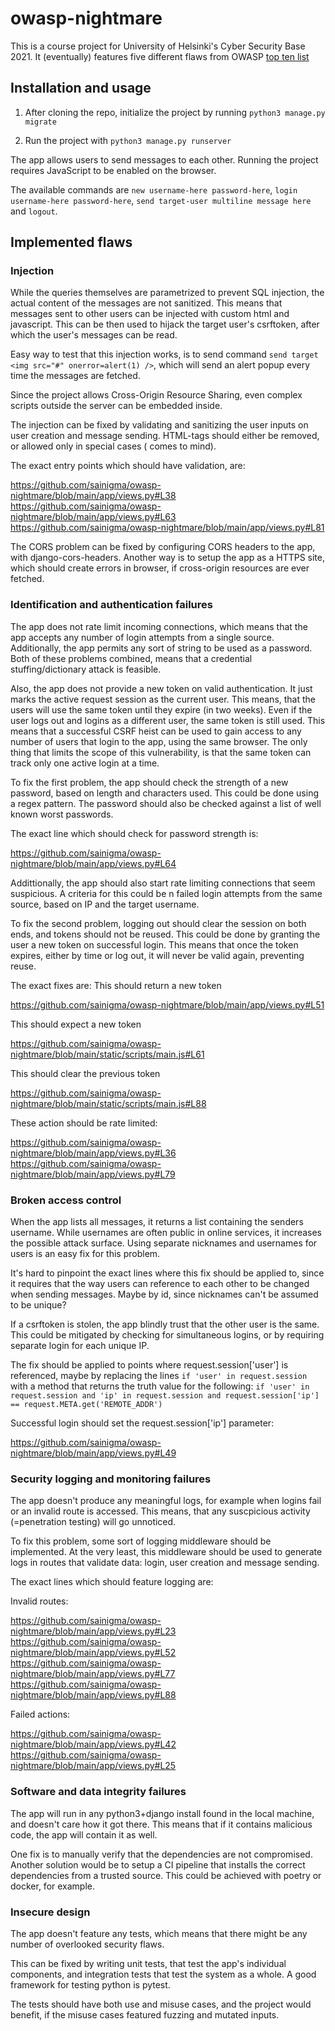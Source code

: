 # owasp-nightmare

This is a course project for University of Helsinki's Cyber Security Base 2021. It (eventually) features five different flaws from OWASP [top ten list](https://owasp.org/www-project-top-ten/)

## Installation and usage

1. After cloning the repo, initialize the project by running `python3 manage.py migrate`

2. Run the project with `python3 manage.py runserver`

The app allows users to send messages to each other. Running the project requires JavaScript to be enabled on the browser.

The available commands are `new username-here password-here`, `login username-here password-here`, `send target-user multiline message here` and `logout`.

## Implemented flaws

### Injection

While the queries themselves are parametrized to prevent SQL injection, the actual content of the messages are not sanitized. This means that messages sent to other users can be injected with custom html and javascript. This can be then used to hijack the target user's csrftoken, after which the user's messages can be read.

Easy way to test that this injection works, is to send command `send target <img src="#" onerror=alert(1) />`, which will send an alert popup every time the messages are fetched.

Since the project allows Cross-Origin Resource Sharing, even complex scripts outside the server can be embedded inside.

The injection can be fixed by validating and sanitizing the user inputs on user creation and message sending. HTML-tags should either be removed, or allowed only in special cases (<b></b> comes to mind).

The exact entry points which should have validation, are:

https://github.com/sainigma/owasp-nightmare/blob/main/app/views.py#L38
https://github.com/sainigma/owasp-nightmare/blob/main/app/views.py#L63
https://github.com/sainigma/owasp-nightmare/blob/main/app/views.py#L81

The CORS problem can be fixed by configuring CORS headers to the app, with django-cors-headers. Another way is to setup the app as a HTTPS site, which should create errors in browser, if cross-origin resources are ever fetched.

### Identification and authentication failures

The app does not rate limit incoming connections, which means that the app accepts any number of login attempts from a single source. Additionally, the app permits any sort of string to be used as a password. Both of these problems combined, means that a credential stuffing/dictionary attack is feasible.

Also, the app does not provide a new token on valid authentication. It just marks the active request session as the current user. This means, that the users will use the same token until they expire (in two weeks). Even if the user logs out and logins as a different user, the same token is still used. This means that a successful CSRF heist can be used to gain access to any number of users that login to the app, using the same browser. The only thing that limits the scope of this vulnerability, is that the same token can track only one active login at a time.

To fix the first problem, the app should check the strength of a new password, based on length and characters used. This could be done using a regex pattern. The password should also be checked against a list of well known worst passwords.

The exact line which should check for password strength is:

https://github.com/sainigma/owasp-nightmare/blob/main/app/views.py#L64

Addittionally, the app should also start rate limiting connections that seem suspicious. A criteria for this could be n failed login attempts from the same source, based on IP and the target username.

To fix the second problem, logging out should clear the session on both ends, and tokens should not be reused. This could be done by granting the user a new token on successful login. This means that once the token expires, either by time or log out, it will never be valid again, preventing reuse.

The exact fixes are:
This should return a new token

https://github.com/sainigma/owasp-nightmare/blob/main/app/views.py#L51

This should expect a new token

https://github.com/sainigma/owasp-nightmare/blob/main/static/scripts/main.js#L61

This should clear the previous token

https://github.com/sainigma/owasp-nightmare/blob/main/static/scripts/main.js#L88

These action should be rate limited:

https://github.com/sainigma/owasp-nightmare/blob/main/app/views.py#L36
https://github.com/sainigma/owasp-nightmare/blob/main/app/views.py#L79

### Broken access control

When the app lists all messages, it returns a list containing the senders username. While usernames are often public in online services, it increases the possible attack surface. Using separate nicknames and usernames for users is an easy fix for this problem.

It's hard to pinpoint the exact lines where this fix should be applied to, since it requires that the way users can reference to each other to be changed when sending messages. Maybe by id, since nicknames can't be assumed to be unique?

If a csrftoken is stolen, the app blindly trust that the other user is the same. This could be mitigated by checking for simultaneous logins, or by requiring separate login for each unique IP.

The fix should be applied to points where request.session['user'] is referenced, maybe by replacing the lines `if 'user' in request.session` with a method that returns the truth value for the following:
`if 'user' in request.session and 'ip' in request.session and request.session['ip'] == request.META.get('REMOTE_ADDR')`

Successful login should set the request.session['ip'] parameter:

https://github.com/sainigma/owasp-nightmare/blob/main/app/views.py#L49

### Security logging and monitoring failures

The app doesn't produce any meaningful logs, for example when logins fail or an invalid route is accessed. This means, that any suscpicious activity (=penetration testing) will go unnoticed.

To fix this problem, some sort of logging middleware should be implemented. At the very least, this middleware should be used to generate logs in routes that validate data: login, user creation and message sending.

The exact lines which should feature logging are:

Invalid routes:

https://github.com/sainigma/owasp-nightmare/blob/main/app/views.py#L23
https://github.com/sainigma/owasp-nightmare/blob/main/app/views.py#L52
https://github.com/sainigma/owasp-nightmare/blob/main/app/views.py#L77
https://github.com/sainigma/owasp-nightmare/blob/main/app/views.py#L88

Failed actions:

https://github.com/sainigma/owasp-nightmare/blob/main/app/views.py#L42
https://github.com/sainigma/owasp-nightmare/blob/main/app/views.py#L25

### Software and data integrity failures

The app will run in any python3+django install found in the local machine, and doesn't care how it got there. This means that if it contains malicious code, the app will contain it as well.

One fix is to manually verify that the dependencies are not compromised. Another solution would be to setup a CI pipeline that installs the correct dependencies from a trusted source. This could be achieved with poetry or docker, for example.

### Insecure design

The app doesn't feature any tests, which means that there might be any number of overlooked security flaws.

This can be fixed by writing unit tests, that test the app's individual components, and integration tests that test the system as a whole. A good framework for testing python is pytest.

The tests should have both use and misuse cases, and the project would benefit, if the misuse cases featured fuzzing and mutated inputs.
